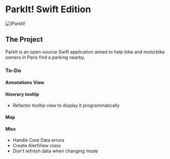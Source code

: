 #  ParkIt! Swift Edition

![IParkIt!](https://i.imgur.com/BYkvNQJ.png)

## The Project

ParkIt is an open-source Swift application aimed to help bike and motorbike owners in Paris find a parking nearby.

### To-Do

#### Annotations View

#### Itinerary tooltip

- Refactor tooltip view to display it programmatically

#### Map


#### Misc 
 
- Handle Core Data errors
- Create AlertView class 
- Don't refresh data when changing mode
